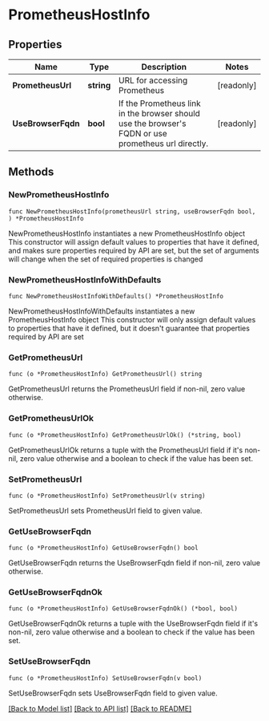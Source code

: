 # PrometheusHostInfo

## Properties

Name | Type | Description | Notes
------------ | ------------- | ------------- | -------------
**PrometheusUrl** | **string** | URL for accessing Prometheus | [readonly] 
**UseBrowserFqdn** | **bool** | If the Prometheus link in the browser should use the browser&#39;s FQDN or use prometheus url directly. | [readonly] 

## Methods

### NewPrometheusHostInfo

`func NewPrometheusHostInfo(prometheusUrl string, useBrowserFqdn bool, ) *PrometheusHostInfo`

NewPrometheusHostInfo instantiates a new PrometheusHostInfo object
This constructor will assign default values to properties that have it defined,
and makes sure properties required by API are set, but the set of arguments
will change when the set of required properties is changed

### NewPrometheusHostInfoWithDefaults

`func NewPrometheusHostInfoWithDefaults() *PrometheusHostInfo`

NewPrometheusHostInfoWithDefaults instantiates a new PrometheusHostInfo object
This constructor will only assign default values to properties that have it defined,
but it doesn't guarantee that properties required by API are set

### GetPrometheusUrl

`func (o *PrometheusHostInfo) GetPrometheusUrl() string`

GetPrometheusUrl returns the PrometheusUrl field if non-nil, zero value otherwise.

### GetPrometheusUrlOk

`func (o *PrometheusHostInfo) GetPrometheusUrlOk() (*string, bool)`

GetPrometheusUrlOk returns a tuple with the PrometheusUrl field if it's non-nil, zero value otherwise
and a boolean to check if the value has been set.

### SetPrometheusUrl

`func (o *PrometheusHostInfo) SetPrometheusUrl(v string)`

SetPrometheusUrl sets PrometheusUrl field to given value.


### GetUseBrowserFqdn

`func (o *PrometheusHostInfo) GetUseBrowserFqdn() bool`

GetUseBrowserFqdn returns the UseBrowserFqdn field if non-nil, zero value otherwise.

### GetUseBrowserFqdnOk

`func (o *PrometheusHostInfo) GetUseBrowserFqdnOk() (*bool, bool)`

GetUseBrowserFqdnOk returns a tuple with the UseBrowserFqdn field if it's non-nil, zero value otherwise
and a boolean to check if the value has been set.

### SetUseBrowserFqdn

`func (o *PrometheusHostInfo) SetUseBrowserFqdn(v bool)`

SetUseBrowserFqdn sets UseBrowserFqdn field to given value.



[[Back to Model list]](../README.md#documentation-for-models) [[Back to API list]](../README.md#documentation-for-api-endpoints) [[Back to README]](../README.md)


